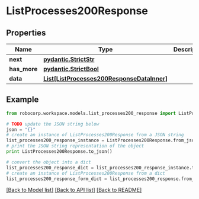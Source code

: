 # ListProcesses200Response


## Properties
Name | Type | Description | Notes
------------ | ------------- | ------------- | -------------
**next** | [**pydantic.StrictStr**](Next.md) |  | 
**has_more** | [**pydantic.StrictBool**](HasMore.md) |  | 
**data** | [**List[ListProcesses200ResponseDataInner]**](ListProcesses200ResponseDataInner.md) |  | 

## Example

```python
from robocorp.workspace.models.list_processes200_response import ListProcesses200Response

# TODO update the JSON string below
json = "{}"
# create an instance of ListProcesses200Response from a JSON string
list_processes200_response_instance = ListProcesses200Response.from_json(json)
# print the JSON string representation of the object
print ListProcesses200Response.to_json()

# convert the object into a dict
list_processes200_response_dict = list_processes200_response_instance.to_dict()
# create an instance of ListProcesses200Response from a dict
list_processes200_response_form_dict = list_processes200_response.from_dict(list_processes200_response_dict)
```
[[Back to Model list]](../README.md#documentation-for-models) [[Back to API list]](../README.md#documentation-for-api-endpoints) [[Back to README]](../README.md)


